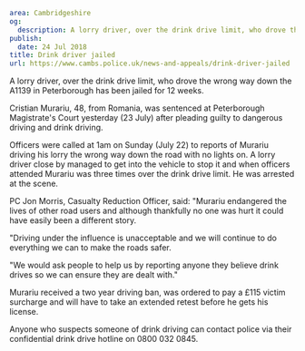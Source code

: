 ```yaml
area: Cambridgeshire
og:
  description: A lorry driver, over the drink drive limit, who drove the wrong way down the A1139 in Peterborough has been jailed for 12 weeks.
publish:
  date: 24 Jul 2018
title: Drink driver jailed
url: https://www.cambs.police.uk/news-and-appeals/drink-driver-jailed
```

A lorry driver, over the drink drive limit, who drove the wrong way down the A1139 in Peterborough has been jailed for 12 weeks.

Cristian Murariu, 48, from Romania, was sentenced at Peterborough Magistrate's Court yesterday (23 July) after pleading guilty to dangerous driving and drink driving.

Officers were called at 1am on Sunday (July 22) to reports of Murariu driving his lorry the wrong way down the road with no lights on. A lorry driver close by managed to get into the vehicle to stop it and when officers attended Murariu was three times over the drink drive limit. He was arrested at the scene.

PC Jon Morris, Casualty Reduction Officer, said: "Murariu endangered the lives of other road users and although thankfully no one was hurt it could have easily been a different story.

"Driving under the influence is unacceptable and we will continue to do everything we can to make the roads safer.

"We would ask people to help us by reporting anyone they believe drink drives so we can ensure they are dealt with."

Murariu received a two year driving ban, was ordered to pay a £115 victim surcharge and will have to take an extended retest before he gets his license.

Anyone who suspects someone of drink driving can contact police via their confidential drink drive hotline on 0800 032 0845.
